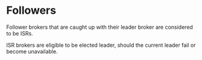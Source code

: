 # Followers

Follower brokers that are caught up with their leader broker are considered to be ISRs.

ISR brokers are eligible to be elected leader, should the current leader fail or become unavailable.
